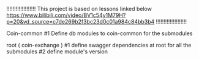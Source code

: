 !!!!!!!!!!!!!!!!!!!
This project is based on lessons linked below
https://www.bilibili.com/video/BV1c54y1M79H?p=20&vd_source=c7de269b2f3bc23d0c01a984c84bb3b4
!!!!!!!!!!!!!!!!!!!!

Coin-common
#1 Define db modules to coin-common for the submodules

root ( coin-exchange )
#1 define swagger dependencies at root for all the submodules
#2 define module's version
